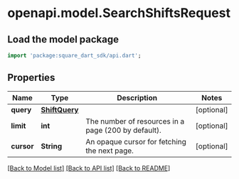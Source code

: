 # openapi.model.SearchShiftsRequest

## Load the model package
```dart
import 'package:square_dart_sdk/api.dart';
```

## Properties
Name | Type | Description | Notes
------------ | ------------- | ------------- | -------------
**query** | [**ShiftQuery**](ShiftQuery.md) |  | [optional] 
**limit** | **int** | The number of resources in a page (200 by default). | [optional] 
**cursor** | **String** | An opaque cursor for fetching the next page. | [optional] 

[[Back to Model list]](../README.md#documentation-for-models) [[Back to API list]](../README.md#documentation-for-api-endpoints) [[Back to README]](../README.md)


